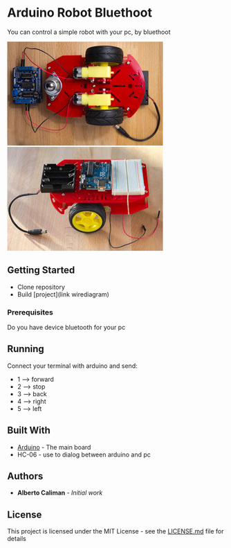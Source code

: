 # Arduino Robot Bluethoot

You can control a simple robot with your pc, by bluethoot

![Screenshot](Photo/arduino-robot-15.png)
![Screenshot](Photo/arduino-robot-22.png)

## Getting Started

* Clone repository 
* Build [project](link wirediagram)

### Prerequisites

Do you have device bluetooth for your pc


## Running

Connect your terminal with arduino and send:
* 1 --> forward
* 2 --> stop
* 3 --> back
* 4 --> right
* 5 --> left

## Built With

* [Arduino](https://www.arduino.cc/) - The main board
* HC-06 - use to dialog between arduino and pc


## Authors

* **Alberto Caliman** - *Initial work*


## License

This project is licensed under the MIT License - see the [LICENSE.md](LICENSE.md) file for details

